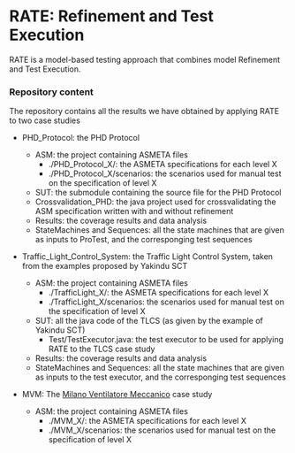 # RATE: Refinement and Test Execution 

RATE is a model-based testing approach that combines model Refinement and Test Execution.

### Repository content

The repository contains all the results we have obtained by applying RATE to two case studies

* PHD_Protocol: the PHD Protocol
  * ASM: the project containing ASMETA files
	* ./PHD_Protocol_X/: the ASMETA specifications for each level X
	* ./PHD_Protocol_X/scenarios: the scenarios used for manual test on the specification of level X
  * SUT: the submodule containing the source file for the PHD Protocol
  * Crossvalidation_PHD: the java project used for crossvalidating the ASM specification written with and without refinement
  * Results: the coverage results and data analysis
  * StateMachines and Sequences: all the state machines that are given as inputs to ProTest, and the corresponging test sequences   

* Traffic_Light_Control_System: the Traffic Light Control System, taken from the examples proposed by Yakindu SCT 
  * ASM: the project containing ASMETA files
	* ./TrafficLight_X/: the ASMETA specifications for each level X
	* ./TrafficLight_X/scenarios: the scenarios used for manual test on the specification of level X
  * SUT: all the java code of the TLCS (as given by the example of Yakindu SCT)
	* Test/TestExecutor.java: the test executor to be used for applying RATE to the TLCS case study
  * Results: the coverage results and data analysis
  * StateMachines and Sequences: all the state machines that are given as inputs to the test executor, and the corresponging test sequences 

* MVM: The [Milano Ventilatore Meccanico](http://mvm.care/it/home-it/) case study 
  * ASM: the project containing ASMETA files
	* ./MVM_X/: the ASMETA specifications for each level X
	* ./MVM_X/scenarios: the scenarios used for manual test on the specification of level X